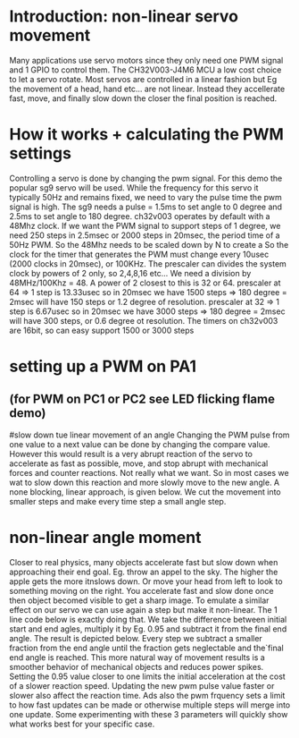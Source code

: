 # Introduction: non-linear servo movement

Many applications use servo motors since they only need one PWM signal and 1 GPIO to control them.
The CH32V003-J4M6 MCU a low cost choice to let a servo rotate.
Most servos are controlled in a linear fashion but Eg the movement of a head, hand etc... are not linear.
Instead they accellerate fast, move, and finally slow down the closer the final position is reached.

# How it works + calculating the PWM settings
Controlling a servo is done by changing the pwm signal. For this demo the popular sg9 servo will be used.
While the frequency for this servo it typically 50Hz and remains fixed, we need to vary the pulse time the pwm signal is high.
The sg9 needs a pulse = 1.5ms to set angle to 0 degree and 2.5ms to set angle to 180 degree.
ch32v003 operates by default with a 48Mhz clock.
If we want the PWM signal to support steps of 1 degree, we need 250 steps in 2.5msec or 2000 steps in 20msec, the period time of a 50Hz PWM. So the 48Mhz needs to be scaled down by N to create a So the clock for the timer that generates the PWM must change every 10usec (2000 clocks in 20msec), or 100KHz. The prescaler can divides the system clock by powers of 2 only, so 2,4,8,16 etc... We need a division by 48MHz/100Khz = 48. A power of 2 closest to this is 32 or 64.
prescaler at 64 => 1 step is 13.33usec so in 20msec we have 1500 steps => 180 degree = 2msec will have 150 steps or 1.2 degree of resolution.
prescaler at 32 => 1 step is 6.67usec so in 20msec we have 3000 steps => 180 degree = 2msec will have 300 steps, or 0.6 degree ot resolution.
The timers on ch32v003 are 16bit, so can easy support 1500 or 3000 steps

# setting up a PWM on PA1 
## (for PWM on PC1 or PC2 see LED flicking flame demo)


#slow down tue linear movement of an angle
Changing the PWM pulse from one value to a next value can be done by changing the compare value.
However this would result is a very abrupt reaction of the servo to accelerate as fast as possible, move, and stop abrupt with mechanical forces and counter reactions. Not really what we want.
So in most cases we wat to slow down this reaction and more slowly move to the new angle.
A none blocking, linear approach, is given below. We cut the movement into smaller steps and make every time step a small angle step.

# non-linear angle moment
Closer to real physics, many objects accelerate fast but slow down when approaching their end goal. Eg. throw an appel to the sky. The higher the apple gets the more itnslows down. Or move your head from left to look to something moving on the right. You accelerate fast and slow done once then object becomed visible to get a sharp image.
To emulate a similar effect on our servo we can use again a step but make it non-linear.
The 1 line code below is exactly doing that. We take the difference between initial start and end agles, multiply it by Eg. 0.95 and subtract it from the final end angle. The result is depicted below.
Every step we subtract a smaller fraction from the end angle until the fraction gets neglectable and the`final end angle is reached. This more natural way of movement results is a smoother behavior of mechanical objects and reduces power spikes.
Setting the 0.95 value closer to one limits the initial acceleration at the cost of a slower reaction speed. Updating the new pwm pulse value faster or slower also affect the reaction time. Ads also the pwm frquency sets a limit to how fast updates can be made or otherwise multiple steps will merge into one update.
Some experimenting with these 3 parameters will quickly show what works best for your specific case.
